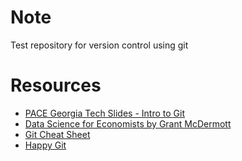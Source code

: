 # Note

Test repository for version control using git

# Resources
- [PACE Georgia Tech Slides - Intro to Git](https://docs.pace.gatech.edu/training/img/PACE_Intro_to_Git_Spring_2022.pdf)
- [Data Science for Economists by Grant McDermott](https://raw.githack.com/uo-ec607/lectures/master/02-git/02-Git.html#15)
- [Git Cheat Sheet](https://education.github.com/git-cheat-sheet-education.pdf)
- [Happy Git](https://happygitwithr.com/ssh-keys.html)

<!--
- [Juian Reif](https://julianreif.com/guide/#version-control-systems)
-->
